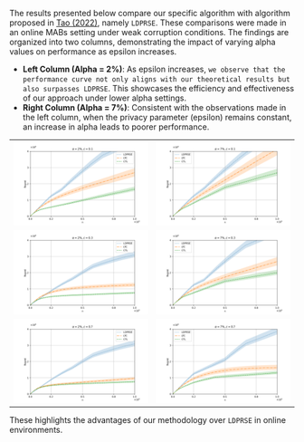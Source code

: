 The results presented below compare our specific algorithm with algorithm proposed in [Tao (2022)](https://proceedings.mlr.press/v151/tao22a.html), namely `LDPRSE`. These comparisons were made in an online MABs setting under weak corruption conditions. The findings are organized into two columns, demonstrating the impact of varying alpha values on performance as epsilon increases.

- **Left Column (Alpha = 2%)**: As epsilon increases, `we observe that the performance curve not only aligns with our theoretical results but also surpasses LDPRSE`. This showcases the efficiency and effectiveness of our approach under lower alpha settings.
- **Right Column (Alpha = 7%)**: Consistent with the observations made in the left column, when the privacy parameter (epsilon) remains constant, an increase in alpha leads to poorer performance. 

<table>
  <tr>
    <td><img src="pics/a2e1.png" alt="Alt text 1" width="100%"></td>
    <td><img src="pics/a7e1.png" alt="Alt text 2" width="100%"></td>
  </tr>
  <tr>
    <td><img src="pics/a2e3.png" alt="Alt text 4" width="100%"></td>
    <td><img src="pics/a7e3.png" alt="Alt text 5" width="100%"></td>
  </tr>
  <tr>
    <td><img src="pics/a2e7.png" alt="Alt text 3" width="100%"></td>
    <td><img src="pics/a7e7.png" alt="Alt text 6" width="100%"></td>
  </tr>
</table>

These highlights the advantages of our methodology over `LDPRSE` in online environments.
